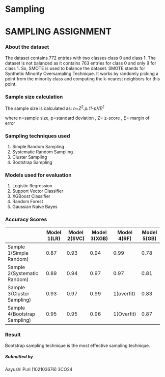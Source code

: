 # Sampling
<h1>SAMPLING ASSIGNMENT</h1>
<h3>About the dataset</h3>
<p>The dataset contains 772 entries with two classes class 0 and class 1. The dataset is not balanced as it contains 763 entries for class 0 and only 9 for class 1. So, SMOTE is used to balance the dataset. SMOTE stands for Synthetic Minority Oversampling Technique. It works by randomly picking a point from the minority class and computing the k-nearest neighbors for this point.</p>
<h3>Sample size calculation</h3>
The sample size is calculated as:
<i>n=Z<sup>2</sup>.p.(1-p)/E<sup>2</sup></i>
<p>where n=sample size, p=standard deviation , Z= z-score , E= margin of error</p>
<h3>Sampling techniques used</h3>
<ol>
  <li>Simple Random Sampling</li>
  <li>Systematic Random Sampling</li>
  <li>Cluster Sampling</li>
  <li>Bootstrap Sampling</li>
</ol>  
<h3>Models used for evaluation</h3>
<ol>
  <li>Logistic Regression</li>
  <li>Support Vector Classifier</li>
  <li>XGBoost Classifier</li>
  <li>Random Forest</li>
   <li>Gaussian Naive Bayes</li>
</ol>  
<h3>Accuracy Scores</h3>

|          | Model 1(LR) | Model 2(SVC) | Model 3(XGB) | Model 4(RF) | Model 5(GB) |
|----------|---------|---------|---------|---------|---------|
| Sample 1(Simple Random) | 0.87    | 0.93    | 0.94    | 0.99    | 0.78    |
| Sample 2(Systematic Random) | 0.89    | 0.94    | 0.97    | 0.97    | 0.81    |
| Sample 3(Cluster Sampling) | 0.93    | 0.97    | 0.99    | 1(overfit)    | 0.83    |
| Sample 4(Bootstrap Sampling) | 0.95    | 0.95    | 0.96    | 1(Overfit)    | 0.87 |

<h3>Result</h3> 
Bootstrap sampling technique is the most effective sampling technique.

<h5>Submitted by</h5>
Aayushi Puri (102103676)
3CO24
